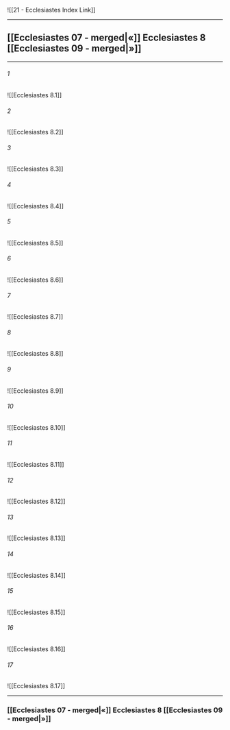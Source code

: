 ![[21 - Ecclesiastes Index Link]]

---

##  [[Ecclesiastes 07 - merged|«]] Ecclesiastes 8 [[Ecclesiastes 09 - merged|»]]

---

###### 1
![[Ecclesiastes 8.1]] 

###### 2
![[Ecclesiastes 8.2]] 

###### 3
![[Ecclesiastes 8.3]] 

###### 4
![[Ecclesiastes 8.4]]

###### 5 
![[Ecclesiastes 8.5]] 

###### 6
![[Ecclesiastes 8.6]] 

###### 7
![[Ecclesiastes 8.7]] 

###### 8
![[Ecclesiastes 8.8]] 

###### 9
![[Ecclesiastes 8.9]] 

###### 10
![[Ecclesiastes 8.10]] 

###### 11
![[Ecclesiastes 8.11]] 

###### 12
![[Ecclesiastes 8.12]]

###### 13
![[Ecclesiastes 8.13]] 

###### 14
![[Ecclesiastes 8.14]] 

###### 15
![[Ecclesiastes 8.15]]

###### 16
![[Ecclesiastes 8.16]] 

###### 17
![[Ecclesiastes 8.17]]


---
###  [[Ecclesiastes 07 - merged|«]] Ecclesiastes 8 [[Ecclesiastes 09 - merged|»]]